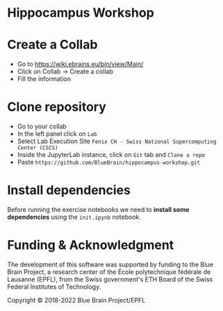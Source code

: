 # Hippocampus Workshop

# Create a Collab
- Go to https://wiki.ebrains.eu/bin/view/Main/
- Click on Collab -> Create a collab
- Fill the information

# Clone repository
- Go to your collab
- In the left panel click on `Lab`
- Select Lab Execution Site `Fenix CH - Swiss National Supercomputing Center (CSCS)`
- Inside the JupyterLab instance, click on `Git` tab and `Clone a repo`
- Paste `https://github.com/BlueBrain/hippocampus-workshop.git`

# Install dependencies
Before running the exercise notebooks we need to **install some dependencies** using the `init.ipynb` notebook.

# Funding & Acknowledgment
 
The development of this software was supported by funding to the Blue Brain Project, a research center of the École polytechnique fédérale de Lausanne (EPFL), from the Swiss government's ETH Board of the Swiss Federal Institutes of Technology.
 
Copyright © 2018-2022 Blue Brain Project/EPFL
